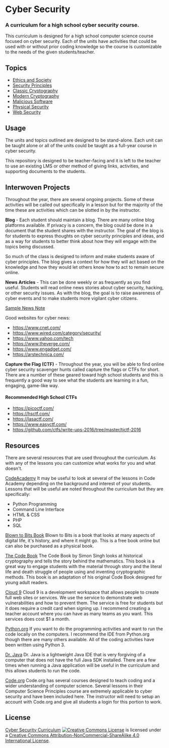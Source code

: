 # Cyber Security
### A curriculum for a high school cyber security course.

This curriculum is designed for a high school computer science course focused on cyber security.  Each of the units have activities that could be used with or without prior coding knowledge so the course is customizable to the needs of the given students/teacher.

## Topics
- [Ethics and Society](./Ethics_Society/Intro_Ethics.md)
- [Security Principles](./Security_Principles/readme.md)
- [Classic Cryptography](./Classic_Cryptography/readme.md)
- [Modern Cryptography](./Modern_Cryptography/readme.md)
- [Malicious Software](./Malware/readme.md)
- [Physical Security](./Physical_Security/readme.md)
- [Web Security](./Web_Security/readme.md)

## Usage
The units and topics outlined are designed to be stand-alone. Each unit can be taught alone or all of the units could be taught as a full-year course in cyber security.

This repository is designed to be teacher-facing and it is left to the teacher to use an existing LMS or other method of giving links, activities, and supporting documents to the students.

## Interwoven Projects
Throughout the year, there are several ongoing projects.  Some of these activities will be called out specifically in a lesson but for the majority of the time these are activities which can be slotted in by the instructor.

<b>Blog</b> - Each student should maintain a blog.  There are many online blog platforms available.  If privacy is a concern, the blog could be done in a document that the student shares with the instructor.  The goal of the blog is for students to express thoughts on cyber security principles and ideas, and as a way for students to better think about how they will engage with the topics being discussed.

So much of the class is designed to inform and make students aware of cyber principles. The blog gives a context for how they will act based on the knowledge and how they would let others know how to act to remain secure online.

<b>News Articles</b> - This can be done weekly or as frequently as you find useful.  Students will read online news stories about cyber security, hacking, or other security issues.  As with the blog, the goal is to raise awareness of cyber events and to make students more vigilant cyber citizens.

[Sample News Note](Sample_News_Note.docx)

Good websites for cyber news:
- https://www.cnet.com/
- https://www.wired.com/category/security/
- https://www.yahoo.com/tech
- https://www.theverge.com/
- https://www.engadget.com/
- https://arstechnica.com/

<b>Capture the Flag (CTF)</b> - Throughout the year, you will be able to find online cyber security scavenger hunts called capture the flags or CTFs for short. There are a number of these geared toward high school students and this is frequently a good way to see what the students are learning in a fun, engaging, game-like way.

#### Recommended High School CTFs
- https://picoctf.com/
- https://hsctf.com/
- https://lasactf.com/
- https://www.easyctf.com/
- https://github.com/ctfs/write-ups-2016/tree/master/tjctf-2016


## Resources
There are several resources that are used throughout the curriculum. As with any of the lessons you can customize what works for you and what doesn't.

[CodeAcademy](https://www.codecademy.com/)
It may be useful to look at several of the lessons in Code Academy depending on the background and interest of your students.  Lessons that will be useful are noted throughout the curriculum but they are specifically:
- Python Programming
- Command Line Interface
- HTML & CSS
- PHP
- SQL

[Blown to Bits Book](http://www.bitsbook.com/)
Blown to Bits is a book that looks at many aspects of digital life, it's history, and where it might go.  This is a free book online but can also be purchased as a physical book.

[The Code Book](https://www.amazon.com/Code-Book-Secrets-Behind-Codebreaking/dp/0385730624/)
The Code Book by Simon Singh looks at historical cryptography and tells the story behind the mathematics.  This book is a great way to engage students with the material through story and the literal life and death struggle of people using and inventing cryptographic methods.
This book is an adaptation of his original Code Book designed for young adult readers.

[Cloud 9](https://c9.io/)
Cloud 9 is a development workspace that allows people to create full web sites or services.  We use the service to demonstrate web vulnerabilities and how to prevent them.  The service is free for students but it does require a credit card when signing up.
I recommend creating a teacher account where you can have as many teams as you want.  This services does cost $1 a month.


[Python.org](https://www.python.org/)
If you want to do the programming activities and want to run the code locally on the computers.  I recommend the IDE from Python.org though there are many others available.  All of the coding activities have been written using Python 3.

[Dr. Java](http://www.drjava.org/)
Dr. Java is a lightweight Java IDE that is very forgiving of a computer that does not have the full Java SDK installed. There are a few times when running a Java application will be useful in the curriculum and this allows students to run the code.

[Code.org](https://studio.code.org/home)
Code.org has several courses designed to teach coding and a wider understanding of computer science.  Several lessons in their Computer Science Principles course are extremely applicable to cyber security and have been included here. The instructor will need to setup an account with Code.org and give all students a login for this portion to work.

## License
[Cyber Security Curriculum](https://github.com/DerekBabb/CyberSecurity) <a rel="license" href="http://creativecommons.org/licenses/by-nc-sa/4.0/"><img alt="Creative Commons License" style="border-width:0" src="https://i.creativecommons.org/l/by-nc-sa/4.0/88x31.png" /></a> is licensed under a <a rel="license" href="http://creativecommons.org/licenses/by-nc-sa/4.0/">Creative Commons Attribution-NonCommercial-ShareAlike 4.0 International License</a>.
